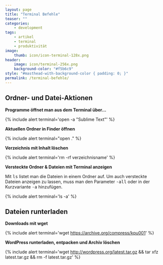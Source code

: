 ```yaml
---
layout: page
title: "Terminal Befehle"
teaser: ""
categories:
    - development
tags:
    - artikel
    - terminal
    - produktivität
image:
    thumb: icon/icon-terminal-128x.png
header:
    image: icon/terminal-256x.png
    background-color: "#f5b6c9"
style: "#masthead-with-background-color { padding: 0; }"
permalink: /terminal-befehle/
---
```



## Ordner- und Datei-Aktionen



**Programme öffnet man aus dem Terminal über…**

{% include alert terminal='open -a "Sublime Text"' %}


**Aktuellen Ordner in Finder öffnen**

{% include alert terminal="open ." %}

**Verzeichnis mit Inhalt löschen**

{% include alert terminal='rm -rf verzeichnisname' %}

**Versteckte Ordner & Dateien mit Terminal anzeigen**

Mit <kbd>ls</kbd> listet man die Dateien in einem Ordner auf. Um auch versteckte Dateien anzeigen zu lassen, muss man den Parameter <kbd>-all</kbd> oder in der Kurzvariante <kbd>-a</kbd> hinzufügen.

{% include alert terminal='ls -a' %}




## Dateien runterladen

**Downloads mit wget**

{% include alert terminal='wget https://archive.org/compress/kpu001' %}


**WordPress runterladen, entpacken und Archiv löschen**

{% include alert terminal='wget http://wordpress.org/latest.tar.gz && tar xfz latest.tar.gz && rm -f latest.tar.gz' %}